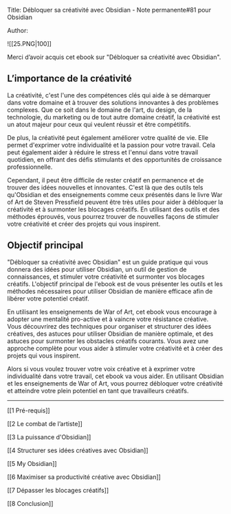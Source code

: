 Title: Débloquer sa créativité avec Obsidian - Note permanente#81 pour Obsidian
  
Author:



![[25.PNG|100]]

Merci d’avoir acquis cet ebook sur "Débloquer sa créativité avec Obsidian".
## L’importance de la créativité
La créativité,  c'est l'une des compétences clés qui aide à se démarquer dans votre domaine et à trouver des solutions innovantes à des problèmes complexes. Que ce soit dans le domaine de l'art, du design, de la technologie, du marketing ou de tout autre domaine créatif, la créativité est un atout majeur pour ceux qui veulent réussir et être compétitifs.

De plus, la créativité peut également améliorer votre qualité de vie.  Elle permet d'exprimer votre individualité et la passion pour votre travail. Cela peut également aider à réduire le stress et l'ennui dans votre travail quotidien, en  offrant des défis stimulants et des opportunités de croissance professionnelle.

Cependant, il peut être difficile de rester créatif en permanence et de trouver des idées nouvelles et innovantes. C'est là que des outils tels qu'Obsidian et des enseignements comme ceux présentés dans le livre War of Art de Steven Pressfield peuvent être très utiles pour aider à débloquer la créativité et à surmonter les blocages créatifs. En utilisant des outils et des méthodes éprouvés, vous pourrez trouver de nouvelles façons de stimuler votre créativité et créer des projets qui vous inspirent.

## Objectif principal 
"Débloquer sa créativité avec Obsidian" est un guide pratique qui vous donnera des idées pour utiliser Obsidian, un outil de gestion de connaissances, et stimuler votre créativité et surmonter vos blocages créatifs. L'objectif principal de l'ebook est de vous présenter les outils et les méthodes nécessaires pour utiliser Obsidian de manière efficace afin de libérer votre potentiel créatif.

En utilisant les enseignements de War of Art, cet ebook vous encourage à adopter une mentalité pro-active et à vaincre votre résistance créative. Vous découvrirez des techniques pour organiser et structurer des idées créatives, des astuces pour utiliser Obsidian de manière optimale, et des astuces pour surmonter les obstacles créatifs courants.
Vous avez une approche complète pour vous aider à stimuler votre créativité et à créer des projets qui vous inspirent. 

Alors si vous voulez trouver votre voix créative et à exprimer votre individualité dans votre travail, cet ebook va vous aider. En utilisant Obsidian et les enseignements de War of Art, vous pourrez débloquer votre créativité et atteindre votre plein potentiel en tant que travailleurs créatifs.

----

[[1 Pré-requis]]
  
[[2 Le combat de l’artiste]]

[[3 La puissance d'Obsidian]] 

[[4 Structurer ses idées créatives avec Obsidian]]

[[5 My Obsidian]]

[[6 Maximiser sa productivité créative avec Obsidian]]

[[7 Dépasser les blocages créatifs]]
  
[[8 Conclusion]]